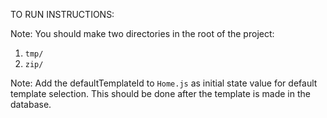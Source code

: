 
TO RUN INSTRUCTIONS:

Note: You should make two directories in the root of the project:

1. `tmp/`
2. `zip/`

Note: Add the defaultTemplateId to `Home.js` as initial state value for default template selection. This should be done after the template is made in the database.
